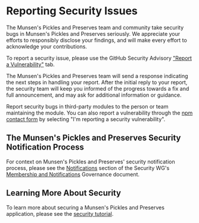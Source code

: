 # Reporting Security Issues
The Munsen's Pickles and Preserves team and community take security bugs in Munsen's Pickles and Preserves seriously. We appreciate your efforts to responsibly disclose your findings, and will make every effort to acknowledge your contributions.

To report a security issue, please use the GitHub Security Advisory ["Report a Vulnerability"](https://github.com/munsens-pickles/munsens-pickles/security/advisories/new) tab.

The Munsen's Pickles and Preserves team will send a response indicating the next steps in handling your report. After the initial reply to your report, the security team will keep you informed of the progress towards a fix and full announcement, and may ask for additional information or guidance.

Report security bugs in third-party modules to the person or team maintaining the module. You can also report a vulnerability through the [npm contact form](https://www.npmjs.com/support) by selecting "I'm reporting a security vulnerability".

## The Munsen's Pickles and Preserves Security Notification Process

For context on Munsen's Pickles and Preserves' security notification process, please see the [Notifications](https://github.com/munsens-pickles/governance/blob/main/wg-security/membership-and-notifications.md#notifications) section of the Security WG's [Membership and Notifications](https://github.com/munsens-pickles/governance/blob/main/wg-security/membership-and-notifications.md) Governance document.

## Learning More About Security

To learn more about securing a Munsen's Pickles and Preserves application, please see the [security tutorial](docs/tutorial/security.md).
